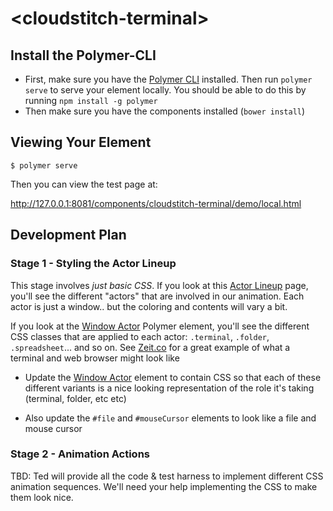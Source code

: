 # \<cloudstitch-terminal\>

## Install the Polymer-CLI

* First, make sure you have the [Polymer CLI](https://www.npmjs.com/package/polymer-cli) installed. Then run `polymer serve` to serve your element locally. You should be able to do this by running `npm install -g polymer`
* Then make sure you have the components installed (`bower install`)

## Viewing Your Element

```
$ polymer serve
```

Then you can view the test page at:

http://127.0.0.1:8081/components/cloudstitch-terminal/demo/local.html

## Development Plan

### Stage 1 - Styling the Actor Lineup

This stage involves *just basic CSS*. If you look at this [Actor Lineup](https://cloudstitch-examples.github.io/cloudstitch-demo-element/components/cloudstitch-demo-element/) page, you'll see the different "actors" that are involved in our animation. Each actor is just a window.. but the coloring and contents will vary a bit.

If you look at the [Window Actor](https://github.com/cloudstitch-examples/cloudstitch-demo-element/blob/master/window-actor.html) Polymer element, you'll see the different CSS classes that are applied to each actor: `.terminal`, `.folder`, `.spreadsheet`... and so on. See [Zeit.co](http://www.zeit.co) for a great example of what a terminal and web browser might look like

* Update the [Window Actor](https://github.com/cloudstitch-examples/cloudstitch-demo-element/blob/master/window-actor.html) element to contain CSS so that each of these different variants is a nice looking representation of the role it's taking (terminal, folder, etc etc)

* Also update the `#file` and `#mouseCursor` elements to look like a file and mouse cursor


### Stage 2 - Animation Actions

TBD: Ted will provide all the code & test harness to implement different CSS animation sequences. We'll need your help implementing the CSS to make them look nice.